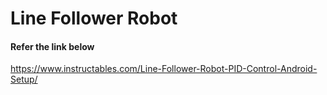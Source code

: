 # Line Follower Robot
#### Refer the link below
https://www.instructables.com/Line-Follower-Robot-PID-Control-Android-Setup/
